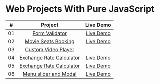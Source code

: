 # Web Projects With Pure JavaScript

<table>
<thead>
<tr>
<th align="center">#</th>
<th align="center">Project</th>
<th align="center">Live Demo</th>
</tr>
</thead>
<tbody>
<tr>
<td align="center">01</td>
<td align="center"><a href="https://github.com/AmirNabiev7/pureJavaScriptProjects/tree/master/formValidation">Form Validator</a></td>
<td align="center"><a href="https://codepen.io/Amir_7/full/dyMLVxE" target="_blank">Live Demo</a></td>
</tr>
 <tr>
<td align="center">02</td>
<td align="center"><a href="https://github.com/AmirNabiev7/pureJavaScriptProjects/tree/master/movieSeatsBooking">Movie Seats Booking</a></td>
  <td align="center"><a href="https://codepen.io/Amir_7/full/yLOrPwQ" target="_blank">Live Demo</a></td>
</tr>
  <tr>
<td align="center">03</td>
<td align="center"><a href="https://github.com/AmirNabiev7/pureJavaScriptProjects/tree/master/customVideoPlayer">Custom Video Player</a></td>
</tr>
<tr>
<td align="center">04</td>
<td align="center"><a href="https://github.com/AmirNabiev7/pureJavaScriptProjects/tree/master/exchangeRateCalculator">Exchange Rate Calculator</a></td>
 <td align="center"><a href="https://codepen.io/Amir_7/full/NWNmXdO" target="_blank">Live Demo</a></td>
</tr>
<tr>
 <td align="center">05</td> 
<td align="center"><a href="https://github.com/AmirNabiev7/pureJavaScriptProjects/tree/master/DOMArrayMethod">Exchange Rate Calculator</a></td>
 <td align="center"><a href="https://codepen.io/Amir_7/full/NWrNJYp" target="_blank">Live Demo</a></td>
 </tr>
 <tr>
 <td align="center">06</td> 
<td align="center"><a href="https://github.com/AmirNabiev7/pureJavaScriptProjects/tree/master/menuSlider">Menu slider and Modal</a></td>
 <td align="center"><a href="https://codepen.io/Amir_7/full/JjKQxWB" target="_blank">Live Demo</a></td>
 </tr>
</tbody>
</table>
